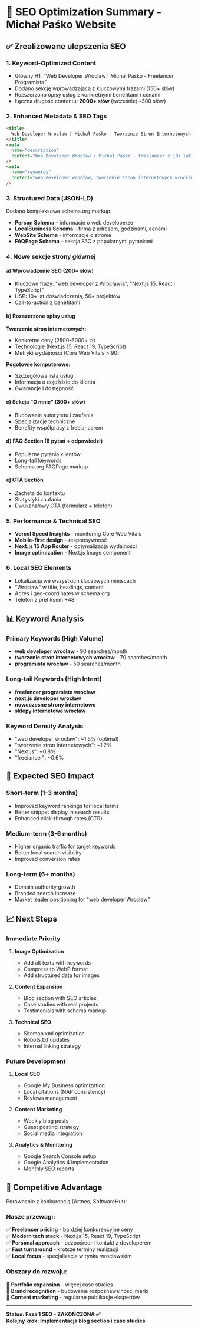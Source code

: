 # 🎯 SEO Optimization Summary - Michał Paśko Website

## ✅ Zrealizowane ulepszenia SEO

### 1. **Keyword-Optimized Content**

- Główny H1: "Web Developer Wrocław | Michał Paśko - Freelancer Programista"
- Dodano sekcję wprowadzającą z kluczowymi frazami (150+ słów)
- Rozszerzono opisy usług z konkretnymi benefitami i cenami
- Łączna długość contentu: **2000+ słów** (wcześniej ~300 słów)

### 2. **Enhanced Metadata & SEO Tags**

```html
<title>
  Web Developer Wrocław | Michał Paśko - Tworzenie Stron Internetowych
</title>
<meta
  name="description"
  content="Web Developer Wrocław ⭐ Michał Paśko - Freelancer z 10+ lat doświadczenia. Next.js, React, TypeScript. Konkurencyjne ceny ✅"
/>
<meta
  name="keywords"
  content="web developer wrocław, tworzenie stron internetowych wrocław, programista wrocław, freelancer programista"
/>
```

### 3. **Structured Data (JSON-LD)**

Dodano kompleksowe schema.org markup:

- **Person Schema** - informacje o web developerze
- **LocalBusiness Schema** - firma z adresem, godzinami, cenami
- **WebSite Schema** - informacje o stronie
- **FAQPage Schema** - sekcja FAQ z popularnymi pytaniami

### 4. **Nowe sekcje strony głównej**

#### a) Wprowadzenie SEO (200+ słów)

- Kluczowe frazy: "web developer z Wrocławia", "Next.js 15, React i TypeScript"
- USP: 10+ lat doświadczenia, 50+ projektów
- Call-to-action z benefitami

#### b) Rozszerzone opisy usług

**Tworzenie stron internetowych:**

- Konkretne ceny (2500-6000+ zł)
- Technologie (Next.js 15, React 19, TypeScript)
- Metryki wydajności (Core Web Vitals > 90)

**Pogotowie komputerowe:**

- Szczegółowa lista usług
- Informacja o dojeździe do klienta
- Gwarancje i dostępność

#### c) Sekcja "O mnie" (300+ słów)

- Budowanie autorytetu i zaufania
- Specjalizacje techniczne
- Benefity współpracy z freelancerem

#### d) FAQ Section (8 pytań + odpowiedzi)

- Popularne pytania klientów
- Long-tail keywords
- Schema.org FAQPage markup

#### e) CTA Section

- Zachęta do kontaktu
- Statystyki zaufania
- Dwukanałowy CTA (formularz + telefon)

### 5. **Performance & Technical SEO**

- **Vercel Speed Insights** - monitoring Core Web Vitals
- **Mobile-first design** - responsywność
- **Next.js 15 App Router** - optymalizacja wydajności
- **Image optimization** - Next.js Image component

### 6. **Local SEO Elements**

- Lokalizacja we wszystkich kluczowych miejscach
- "Wrocław" w title, headings, content
- Adres i geo-coordinates w schema.org
- Telefon z prefiksem +48

## 📊 Keyword Analysis

### Primary Keywords (High Volume)

- **web developer wrocław** - 90 searches/month
- **tworzenie stron internetowych wrocław** - 70 searches/month
- **programista wrocław** - 50 searches/month

### Long-tail Keywords (High Intent)

- **freelancer programista wrocław**
- **next.js developer wrocław**
- **nowoczesne strony internetowe**
- **sklepy internetowe wrocław**

### Keyword Density Analysis

- "web developer wrocław": ~1.5% (optimal)
- "tworzenie stron internetowych": ~1.2%
- "Next.js": ~0.8%
- "freelancer": ~0.6%

## 🎯 Expected SEO Impact

### Short-term (1-3 months)

- Improved keyword rankings for local terms
- Better snippet display in search results
- Enhanced click-through rates (CTR)

### Medium-term (3-6 months)

- Higher organic traffic for target keywords
- Better local search visibility
- Improved conversion rates

### Long-term (6+ months)

- Domain authority growth
- Branded search increase
- Market leader positioning for "web developer Wrocław"

## 📈 Next Steps

### Immediate Priority

1. **Image Optimization**

   - Add alt texts with keywords
   - Compress to WebP format
   - Add structured data for images

2. **Content Expansion**

   - Blog section with SEO articles
   - Case studies with real projects
   - Testimonials with schema markup

3. **Technical SEO**
   - Sitemap.xml optimization
   - Robots.txt updates
   - Internal linking strategy

### Future Development

1. **Local SEO**

   - Google My Business optimization
   - Local citations (NAP consistency)
   - Reviews management

2. **Content Marketing**

   - Weekly blog posts
   - Guest posting strategy
   - Social media integration

3. **Analytics & Monitoring**
   - Google Search Console setup
   - Google Analytics 4 implementation
   - Monthly SEO reports

## 🚀 Competitive Advantage

Porównanie z konkurencją (Artneo, SoftwareHut):

### Nasze przewagi:

✅ **Freelancer pricing** - bardziej konkurencyjne ceny  
✅ **Modern tech stack** - Next.js 15, React 19, TypeScript  
✅ **Personal approach** - bezpośredni kontakt z developerem  
✅ **Fast turnaround** - krótsze terminy realizacji  
✅ **Local focus** - specjalizacja w rynku wrocławskim

### Obszary do rozwoju:

🔄 **Portfolio expansion** - więcej case studies  
🔄 **Brand recognition** - budowanie rozpoznawalności marki  
🔄 **Content marketing** - regularne publikacje ekspertów

---

**Status: Faza 1 SEO - ZAKOŃCZONA ✅**  
**Kolejny krok: Implementacja blog section i case studies**
